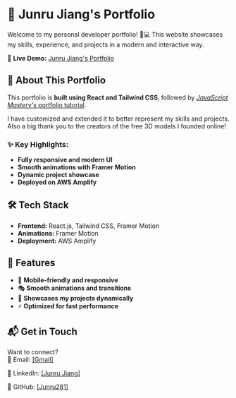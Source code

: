 # 🚀 Junru Jiang's Portfolio

Welcome to my personal developer portfolio! 🎨💻 This website showcases my skills, experience, and projects in a modern and interactive way.

🔗 **Live Demo:** [Junru Jiang's Portfolio](https://main.drvpsv4w8bxlt.amplifyapp.com/)

## 📌 About This Portfolio

This portfolio is **built using React and Tailwind CSS**, followed by [*JavaScript Mastery's* portfolio tutorial](https://www.youtube.com/watch?v=0fYi8SGA20k). 

I have customized and extended it to better represent my skills and projects. Also a big thank you to the creators of the free 3D models I founded online!

### ✨ Key Highlights:
- **Fully responsive and modern UI**  
- **Smooth animations with Framer Motion**  
- **Dynamic project showcase**  
- **Deployed on AWS Amplify**  

## 🛠️ Tech Stack
- **Frontend:** React.js, Tailwind CSS, Framer Motion  
- **Animations:** Framer Motion
- **Deployment:** AWS Amplify  

## 🎯 Features
- 📱 **Mobile-friendly and responsive**  
- 🎭 **Smooth animations and transitions**  
- 💼 **Showcases my projects dynamically**  
- ⚡ **Optimized for fast performance**  


## 📬 Get in Touch
Want to connect?  
📧 Email: [[Gmail]](junrujiang281@gmail.com)

🔗 LinkedIn: [[Junru Jiang]](https://www.linkedin.com/in/junru-jiang-726260289/)

🐙 GitHub: [[Junru281] ](https://github.com/Junru281) 

